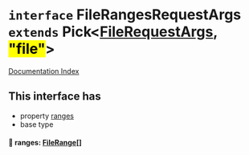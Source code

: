 # `interface` FileRangesRequestArgs `extends` Pick\<[FileRequestArgs](../interface.FileRequestArgs/README.md), <mark>"file"</mark>>

[Documentation Index](../README.md)

## This interface has

- property [ranges](#-ranges-filerange)
- base type


#### 📄 ranges: [FileRange](../interface.FileRange/README.md)\[]



